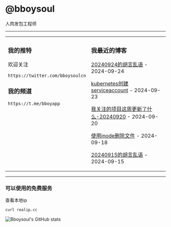 # @bboysoul

人肉发包工程师

---


<table>
<tr>
<td valign="top" width="50%">

### 我的推特

欢迎关注

`https://twitter.com/bboysoulcn`

### 我的频道

`https://t.me/bboyapp`

</td>
<td valign="top" width="50%">

### 我最近的博客

<!-- blog start -->
[20240924的胡言乱语](https://www.bboy.app/2024/09/24/20240924%E7%9A%84%E8%83%A1%E8%A8%80%E4%B9%B1%E8%AF%AD/) - 2024-09-24

[kubernetes创建serviceaccount](https://www.bboy.app/2024/09/23/kubernetes%E5%88%9B%E5%BB%BAserviceaccount/) - 2024-09-23

[我关注的项目这周更新了什么-20240920](https://www.bboy.app/2024/09/20/%E6%88%91%E5%85%B3%E6%B3%A8%E7%9A%84%E9%A1%B9%E7%9B%AE%E8%BF%99%E5%91%A8%E6%9B%B4%E6%96%B0%E4%BA%86%E4%BB%80%E4%B9%88-20240920/) - 2024-09-20

[使用inode删除文件](https://www.bboy.app/2024/09/18/%E4%BD%BF%E7%94%A8inode%E5%88%A0%E9%99%A4%E6%96%87%E4%BB%B6/) - 2024-09-18

[20240915的胡言乱语](https://www.bboy.app/2024/09/15/20240915%E7%9A%84%E8%83%A1%E8%A8%80%E4%B9%B1%E8%AF%AD/) - 2024-09-15
<!-- blog end -->
</td>
</tr></table>

---


### 可以使用的免费服务

查看本地ip

`curl realip.cc`

![Bboysoul's GitHub stats](https://github-readme-stats.vercel.app/api?username=bboysoulcn&show_icons=true)



